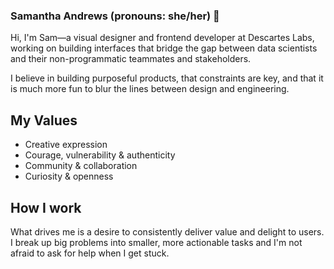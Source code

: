 ### Samantha Andrews (pronouns: she/her) 👋
Hi, I'm Sam—a visual designer and frontend developer at Descartes Labs, working on building interfaces that bridge the gap between data scientists and their non-programmatic teammates and stakeholders.

I believe in building purposeful products, that constraints are key, and that it is much more fun to blur the lines between design and engineering.

## My Values
* Creative expression
* Courage, vulnerability & authenticity
* Community & collaboration
* Curiosity & openness

## How I work
What drives me is a desire to consistently deliver value and delight to users. I break up big problems into smaller, more actionable tasks and I'm not afraid to ask for help when I get stuck.

<!--
**samanthaandrews/samanthaandrews** is a ✨ _special_ ✨ repository because its `README.md` (this file) appears on your GitHub profile.

Here are some ideas to get you started:

- 🔭 I’m currently working on ...
- 🌱 I’m currently learning ...
- 👯 I’m looking to collaborate on ...
- 🤔 I’m looking for help with ...
- 💬 Ask me about ...
- 📫 How to reach me: ...
- 😄 Pronouns: ...
- ⚡ Fun fact: ...
-->
